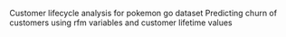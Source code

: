 Customer lifecycle analysis for pokemon go dataset
Predicting churn of customers using rfm variables and
customer lifetime values
